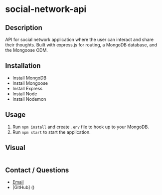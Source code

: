 # social-network-api

## Description
API for social network application where the user can interact and share their thoughts. Built with express.js for routing, a MongoDB database, and the Mongoose ODM.

## Installation
- Install MongoDB
- Install Mongoose
- Install Express
- Install Node
- Install Nodemon

## Usage
1. Run `npm install` and create `.env` file to hook up to your MongoDB.  
2. Run `npm start` to start the application.

## Visual
![]()

## Contact / Questions
 - [Email](erlmitchell@gmail.com)
 - [GitHub] ()